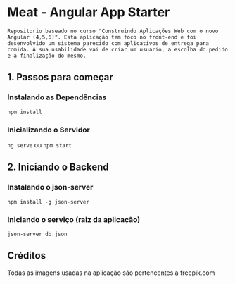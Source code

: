 # Meat - Angular App Starter
`Repositorio baseado no curso "Construindo Aplicações Web com o novo Angular (4,5,6)". Esta aplicação tem foco no front-end e foi desenvolvido um sistema parecido com aplicativos de entrega para comida. A sua usabilidade vai de criar um usuario, a escolha do pedido e a finalização do mesmo.`

## 1. Passos para começar

### Instalando as Dependências

`npm install`

### Inicializando o Servidor

`ng serve` ou `npm start`

## 2. Iniciando o Backend

### Instalando o json-server

`npm install -g json-server`

### Iniciando o serviço (raiz da aplicação)

`json-server db.json`

## Créditos

Todas as imagens usadas na aplicação são pertencentes a freepik.com

